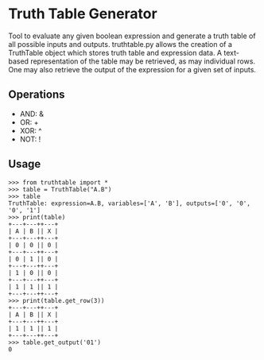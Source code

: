 # Truth Table Generator

Tool to evaluate any given boolean expression and generate a truth table of all possible inputs and outputs. truthtable.py allows the creation of a TruthTable object which stores truth table and expression data. A text-based representation of the table may be retrieved, as may individual rows. One may also retrieve the output of the expression for a given set of inputs. 

## Operations
- AND: &
- OR: +
- XOR: ^
- NOT: !

## Usage
```
>>> from truthtable import *
>>> table = TruthTable("A.B")
>>> table
TruthTable: expression=A.B, variables=['A', 'B'], outputs=['0', '0', '0', '1']
>>> print(table)
+---+---++---+
| A | B || X |
+---+---++---+
| 0 | 0 || 0 |
+---+---++---+
| 0 | 1 || 0 |
+---+---++---+
| 1 | 0 || 0 |
+---+---++---+
| 1 | 1 || 1 |
+---+---++---+
>>> print(table.get_row(3))
+---+---++---+
| A | B || X |
+---+---++---+
| 1 | 1 || 1 |
+---+---++---+
>>> table.get_output('01')
0
```
